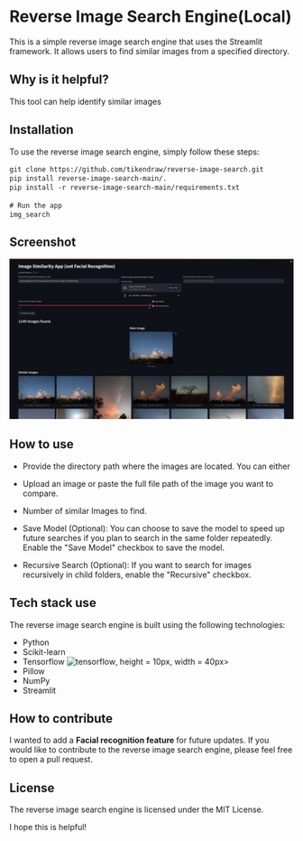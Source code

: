 # Reverse Image Search Engine(Local)
This is a simple reverse image search engine that uses the Streamlit framework. It allows users to find similar images from a specified directory.

## Why is it helpful?
This tool can help identify similar images

## Installation
To use the reverse image search engine, simply follow these steps:

```
git clone https://github.com/tikendraw/reverse-image-search.git
pip install reverse-image-search-main/.
pip install -r reverse-image-search-main/requirements.txt

# Run the app
img_search
```
## Screenshot
<img src="./reverse_image_search/static/rev-image-search.jpg">

## How to use
*  Provide the directory path where the images are located. You can either 

* Upload an image or paste the full file path of the image you want to compare.

* Number of similar Images to find. 

* Save Model (Optional): You can choose to save the model to speed up future searches if you plan to search in the same folder repeatedly. Enable the "Save Model" checkbox to save the model.

* Recursive Search (Optional): If you want to search for images recursively in child folders, enable the "Recursive" checkbox.

## Tech stack use
The reverse image search engine is built using the following technologies:

* Python
* Scikit-learn
* Tensorflow ![tensorflow]("https://www.gstatic.com/devrel-devsite/prod/v7f3d01938fc1f82b33d8c11166fff9e54cfd22895803f2cef46a3b200be855eb/tensorflow/images/lockup.svg"), height = 10px, width = 40px>
* Pillow
* NumPy
* Streamlit
  
## How to contribute
I wanted to add a **Facial recognition feature** for future updates.
If you would like to contribute to the reverse image search engine, please feel free to open a pull request.

## License
The reverse image search engine is licensed under the MIT License.

I hope this is helpful!


